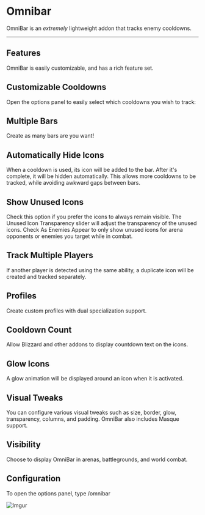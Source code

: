 # Omnibar

OmniBar is an _extremely_ lightweight addon that tracks enemy cooldowns.

---

## Features
OmniBar is easily customizable, and has a rich feature set.

## Customizable Cooldowns
Open the options panel to easily select which cooldowns you wish to track:

## Multiple Bars
Create as many bars are you want!

## Automatically Hide Icons
When a cooldown is used, its icon will be added to the bar. After it's complete, it will be hidden automatically. This allows more cooldowns to be tracked, while avoiding awkward gaps between bars.

## Show Unused Icons
Check this option if you prefer the icons to always remain visible. The Unused Icon Transparency slider will adjust the transparency of the unused icons. Check As Enemies Appear to only show unused icons for arena opponents or enemies you target while in combat.

## Track Multiple Players
If another player is detected using the same ability, a duplicate icon will be created and tracked separately.

## Profiles
Create custom profiles with dual specialization support.

## Cooldown Count
Allow Blizzard and other addons to display countdown text on the icons.

## Glow Icons
A glow animation will be displayed around an icon when it is activated.

## Visual Tweaks
You can configure various visual tweaks such as size, border, glow, transparency, columns, and padding. OmniBar also includes Masque support.

## Visibility
Choose to display OmniBar in arenas, battlegrounds, and world combat.

## Configuration
To open the options panel, type /omnibar

![Imgur](https://i.imgur.com/sZdRg9z.png)
